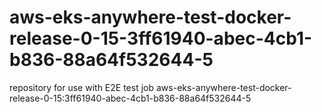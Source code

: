# aws-eks-anywhere-test-docker-release-0-15-3ff61940-abec-4cb1-b836-88a64f532644-5
repository for use with E2E test job aws-eks-anywhere-test-docker-release-0-15:3ff61940-abec-4cb1-b836-88a64f532644-5
